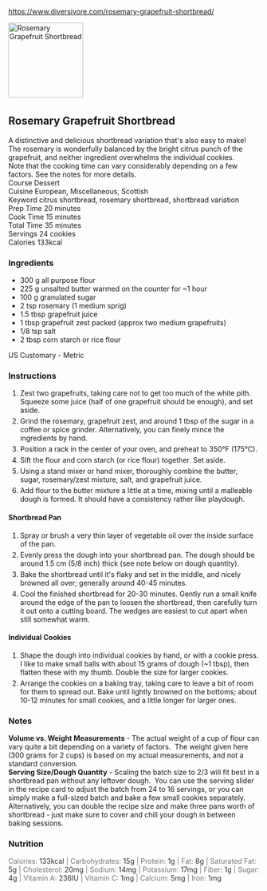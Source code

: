 https://www.diversivore.com/rosemary-grapefruit-shortbread/

<div class="wprm-container-float-left">
    <div class="wprm-recipe-image wprm-block-image-normal" style=""><img style="border-width: 0px;border-style: solid;border-color: #666666;" src="https://www.diversivore.com/wp-content/uploads/2020/12/Rosemary-Grapefruit-Shortbread-mobile-banner-150x150.jpg" class="attachment-150x150 size-150x150" alt="Rosemary Grapefruit Shortbread" loading="lazy" srcset="https://www.diversivore.com/wp-content/uploads/2020/12/Rosemary-Grapefruit-Shortbread-mobile-banner-150x150.jpg 150w, https://www.diversivore.com/wp-content/uploads/2020/12/Rosemary-Grapefruit-Shortbread-mobile-banner-300x300.jpg 300w, https://www.diversivore.com/wp-content/uploads/2020/12/Rosemary-Grapefruit-Shortbread-mobile-banner-500x500.jpg 500w, https://www.diversivore.com/wp-content/uploads/2020/12/Rosemary-Grapefruit-Shortbread-mobile-banner-100x100.jpg 100w, https://www.diversivore.com/wp-content/uploads/2020/12/Rosemary-Grapefruit-Shortbread-mobile-banner.jpg 600w" sizes="(max-width: 150px) 100vw, 150px" width="150" height="150"></div>
</div>


<div class="wprm-spacer" style="height: 5px"></div>
<h2 class="wprm-recipe-name wprm-block-text-bold">Rosemary Grapefruit Shortbread</h2>
<div class="wprm-recipe-summary wprm-block-text-normal"><span style="display: block;">A distinctive and delicious shortbread variation that's also easy to make!  The rosemary is wonderfully balanced by the bright citrus punch of the grapefruit, and neither ingredient overwhelms the individual cookies.</span><div class="wprm-spacer"></div><span style="display: block;">Note that the cooking time can vary considerably depending on a few factors.  See the notes for more details.</span></div>
<div class="wprm-spacer"></div>
<div class="wprm-recipe-meta-container wprm-recipe-tags-container wprm-recipe-details-container wprm-recipe-details-container-columns wprm-block-text-normal" style=""><div class="wprm-recipe-block-container wprm-recipe-block-container-columns wprm-block-text-normal wprm-recipe-tag-container wprm-recipe-course-container" style=""><span class="wprm-recipe-details-label wprm-block-text-bold wprm-recipe-tag-label wprm-recipe-course-label">Course </span><span class="wprm-recipe-course wprm-block-text-normal">Dessert</span></div><div class="wprm-recipe-block-container wprm-recipe-block-container-columns wprm-block-text-normal wprm-recipe-tag-container wprm-recipe-cuisine-container" style=""><span class="wprm-recipe-details-label wprm-block-text-bold wprm-recipe-tag-label wprm-recipe-cuisine-label">Cuisine </span><span class="wprm-recipe-cuisine wprm-block-text-normal">European, Miscellaneous, Scottish</span></div><div class="wprm-recipe-block-container wprm-recipe-block-container-columns wprm-block-text-normal wprm-recipe-tag-container wprm-recipe-keyword-container" style=""><span class="wprm-recipe-details-label wprm-block-text-bold wprm-recipe-tag-label wprm-recipe-keyword-label">Keyword </span><span class="wprm-recipe-keyword wprm-block-text-normal">citrus shortbread, rosemary shortbread, shortbread variation</span></div></div>
<div class="wprm-spacer"></div>
<div class="wprm-recipe-meta-container wprm-recipe-times-container wprm-recipe-details-container wprm-recipe-details-container-columns wprm-block-text-normal" style=""><div class="wprm-recipe-block-container wprm-recipe-block-container-columns wprm-block-text-normal wprm-recipe-time-container wprm-recipe-prep-time-container" style=""><span class="wprm-recipe-details-label wprm-block-text-bold wprm-recipe-time-label wprm-recipe-prep-time-label">Prep Time </span><span class="wprm-recipe-time wprm-block-text-normal"><span class="wprm-recipe-details wprm-recipe-details-minutes wprm-recipe-prep_time wprm-recipe-prep_time-minutes">20</span> <span class="wprm-recipe-details-unit wprm-recipe-details-minutes wprm-recipe-prep_time-unit wprm-recipe-prep_timeunit-minutes">minutes</span></span></div><div class="wprm-recipe-block-container wprm-recipe-block-container-columns wprm-block-text-normal wprm-recipe-time-container wprm-recipe-cook-time-container" style=""><span class="wprm-recipe-details-label wprm-block-text-bold wprm-recipe-time-label wprm-recipe-cook-time-label">Cook Time </span><span class="wprm-recipe-time wprm-block-text-normal"><span class="wprm-recipe-details wprm-recipe-details-minutes wprm-recipe-cook_time wprm-recipe-cook_time-minutes">15</span> <span class="wprm-recipe-details-unit wprm-recipe-details-minutes wprm-recipe-cook_time-unit wprm-recipe-cook_timeunit-minutes">minutes</span></span></div><div class="wprm-recipe-block-container wprm-recipe-block-container-columns wprm-block-text-normal wprm-recipe-time-container wprm-recipe-total-time-container" style=""><span class="wprm-recipe-details-label wprm-block-text-bold wprm-recipe-time-label wprm-recipe-total-time-label">Total Time </span><span class="wprm-recipe-time wprm-block-text-normal"><span class="wprm-recipe-details wprm-recipe-details-minutes wprm-recipe-total_time wprm-recipe-total_time-minutes">35</span> <span class="wprm-recipe-details-unit wprm-recipe-details-minutes wprm-recipe-total_time-unit wprm-recipe-total_timeunit-minutes">minutes</span></span></div></div>
<div class="wprm-spacer"></div>
<div class="wprm-recipe-block-container wprm-recipe-block-container-columns wprm-block-text-normal wprm-recipe-servings-container" style=""><span class="wprm-recipe-details-label wprm-block-text-bold wprm-recipe-servings-label">Servings </span><span class="wprm-recipe-servings-with-unit"><span class="wprm-recipe-servings wprm-recipe-details wprm-recipe-servings-3585 wprm-recipe-servings-adjustable-tooltip wprm-block-text-normal" data-recipe="3585" aria-label="Adjust recipe servings">24</span> <span class="wprm-recipe-servings-unit wprm-recipe-details-unit wprm-block-text-normal">cookies</span></span></div>
<div class="wprm-recipe-block-container wprm-recipe-block-container-columns wprm-block-text-normal wprm-recipe-nutrition-container wprm-recipe-calories-container" style=""><span class="wprm-recipe-details-label wprm-block-text-bold wprm-recipe-nutrition-label wprm-recipe-calories-label">Calories </span><span class="wprm-recipe-nutrition-with-unit"><span class="wprm-recipe-details wprm-recipe-nutrition wprm-recipe-calories wprm-block-text-normal">133</span><span class="wprm-recipe-details-unit wprm-recipe-nutrition-unit wprm-recipe-calories-unit wprm-block-text-normal">kcal</span></span></div>



<div class="wprm-recipe-ingredients-container wprm-block-text-normal"><h3 class="wprm-recipe-header wprm-recipe-ingredients-header wprm-block-text-bold wprm-align-left wprm-header-decoration-none" style="">Ingredients</h3><div class="wprm-recipe-ingredient-group"><ul class="wprm-recipe-ingredients"><li class="wprm-recipe-ingredient" style="list-style-type: disc;"><span class="wprm-recipe-ingredient-amount"><span class="wprm-adjustable">300</span></span> <span class="wprm-recipe-ingredient-unit">g</span> <span class="wprm-recipe-ingredient-name">all purpose flour</span></li><li class="wprm-recipe-ingredient" style="list-style-type: disc;"><span class="wprm-recipe-ingredient-amount"><span class="wprm-adjustable">225</span></span> <span class="wprm-recipe-ingredient-unit">g</span> <span class="wprm-recipe-ingredient-name">unsalted butter</span> <span class="wprm-recipe-ingredient-notes wprm-recipe-ingredient-notes-faded">warmed on the counter for ~1 hour</span></li><li class="wprm-recipe-ingredient" style="list-style-type: disc;"><span class="wprm-recipe-ingredient-amount"><span class="wprm-adjustable">100</span></span> <span class="wprm-recipe-ingredient-unit">g</span> <span class="wprm-recipe-ingredient-name">granulated sugar</span></li><li class="wprm-recipe-ingredient" style="list-style-type: disc;"><span class="wprm-recipe-ingredient-amount"><span class="wprm-adjustable">2</span></span> <span class="wprm-recipe-ingredient-unit">tsp</span> <span class="wprm-recipe-ingredient-name">rosemary</span> <span class="wprm-recipe-ingredient-notes wprm-recipe-ingredient-notes-faded">(1 medium sprig)</span></li><li class="wprm-recipe-ingredient" style="list-style-type: disc;"><span class="wprm-recipe-ingredient-amount"><span class="wprm-adjustable">1.5</span></span> <span class="wprm-recipe-ingredient-unit">tbsp</span> <span class="wprm-recipe-ingredient-name">grapefruit juice</span></li><li class="wprm-recipe-ingredient" style="list-style-type: disc;"><span class="wprm-recipe-ingredient-amount"><span class="wprm-adjustable">1</span></span> <span class="wprm-recipe-ingredient-unit">tbsp</span> <span class="wprm-recipe-ingredient-name">grapefruit zest</span> <span class="wprm-recipe-ingredient-notes wprm-recipe-ingredient-notes-faded">packed (approx two medium grapefruits)</span></li><li class="wprm-recipe-ingredient" style="list-style-type: disc;"><span class="wprm-recipe-ingredient-amount"><span class="wprm-adjustable">1/8</span></span> <span class="wprm-recipe-ingredient-unit">tsp</span> <span class="wprm-recipe-ingredient-name">salt</span></li><li class="wprm-recipe-ingredient" style="list-style-type: disc;"><span class="wprm-recipe-ingredient-amount"><span class="wprm-adjustable">2</span></span> <span class="wprm-recipe-ingredient-unit">tbsp</span> <span class="wprm-recipe-ingredient-name">corn starch</span> <span class="wprm-recipe-ingredient-notes wprm-recipe-ingredient-notes-faded">or rice flour</span></li></ul></div><div class="wprm-unit-conversion-container wprm-unit-conversion-container-links wprm-block-text-normal" style=""><span>US Customary</span> - <span>Metric</span></div></div>
<div class="wprm-recipe-instructions-container wprm-block-text-normal"><h3 class="wprm-recipe-header wprm-recipe-instructions-header wprm-block-text-bold wprm-align-left wprm-header-decoration-none" style="">Instructions</h3><div class="wprm-recipe-instruction-group"><ul class="wprm-recipe-instructions"><li id="wprm-recipe-3585-step-0-0" class="wprm-recipe-instruction" style="list-style-type: decimal;"><div class="wprm-recipe-instruction-text" style="margin-bottom: 5px"><span style="display: block;">Zest two grapefruits, taking care not to get too much of the white pith.  Squeeze some juice (half of one grapefruit should be enough), and set aside.</span></div></li><li id="wprm-recipe-3585-step-0-1" class="wprm-recipe-instruction" style="list-style-type: decimal;"><div class="wprm-recipe-instruction-text" style="margin-bottom: 5px"><span style="display: block;">Grind the rosemary, grapefruit zest, and around 1 tbsp of the sugar in a coffee or spice grinder.  Alternatively, you can finely mince the ingredients by hand.</span></div></li><li id="wprm-recipe-3585-step-0-2" class="wprm-recipe-instruction" style="list-style-type: decimal;"><div class="wprm-recipe-instruction-text" style="margin-bottom: 5px"><span style="display: block;">Position a rack in the center of your oven, and preheat to 350°F (175°C).</span></div></li><li id="wprm-recipe-3585-step-0-3" class="wprm-recipe-instruction" style="list-style-type: decimal;"><div class="wprm-recipe-instruction-text" style="margin-bottom: 5px"><span style="display: block;">Sift the flour and corn starch (or rice flour) together.  Set aside.</span></div></li><li id="wprm-recipe-3585-step-0-4" class="wprm-recipe-instruction" style="list-style-type: decimal;"><div class="wprm-recipe-instruction-text" style="margin-bottom: 5px"><span style="display: block;">Using a stand mixer or hand mixer, thoroughly combine the butter, sugar, rosemary/zest mixture, salt, and grapefruit juice.</span></div></li><li id="wprm-recipe-3585-step-0-5" class="wprm-recipe-instruction" style="list-style-type: decimal;"><div class="wprm-recipe-instruction-text" style="margin-bottom: 5px"><span style="display: block;">Add flour to the butter mixture a little at a time, mixing until a malleable dough is formed.  It should have a consistency rather like playdough.</span></div></li></ul></div><div class="wprm-recipe-instruction-group"><h4 class="wprm-recipe-group-name wprm-recipe-instruction-group-name wprm-block-text-bold">Shortbread Pan</h4><ul class="wprm-recipe-instructions"><li id="wprm-recipe-3585-step-1-0" class="wprm-recipe-instruction" style="list-style-type: decimal;"><div class="wprm-recipe-instruction-text" style="margin-bottom: 5px"><span style="display: block;">Spray or brush a very thin layer of vegetable oil over the inside surface of the pan.</span></div></li><li id="wprm-recipe-3585-step-1-1" class="wprm-recipe-instruction" style="list-style-type: decimal;"><div class="wprm-recipe-instruction-text" style="margin-bottom: 5px"><span style="display: block;">Evenly press the dough into your shortbread pan.  The dough should be around 1.5 cm (5/8 inch) thick (see note below on dough quantity).</span></div></li><li id="wprm-recipe-3585-step-1-2" class="wprm-recipe-instruction" style="list-style-type: decimal;"><div class="wprm-recipe-instruction-text" style="margin-bottom: 5px"><span style="display: block;">Bake the shortbread until it's flaky and set in the middle, and nicely browned all over; generally around 40-45 minutes.</span></div></li><li id="wprm-recipe-3585-step-1-3" class="wprm-recipe-instruction" style="list-style-type: decimal;"><div class="wprm-recipe-instruction-text" style="margin-bottom: 5px"><span style="display: block;">Cool the finished shortbread for 20-30 minutes.  Gently run a small knife around the edge of the pan to loosen the shortbread, then carefully turn it out onto a cutting board.  The wedges are easiest to cut apart when still somewhat warm.</span></div></li></ul></div><div class="wprm-recipe-instruction-group"><h4 class="wprm-recipe-group-name wprm-recipe-instruction-group-name wprm-block-text-bold">Individual Cookies</h4><ul class="wprm-recipe-instructions"><li id="wprm-recipe-3585-step-2-0" class="wprm-recipe-instruction" style="list-style-type: decimal;"><div class="wprm-recipe-instruction-text" style="margin-bottom: 5px"><span style="display: block;">Shape the dough into individual cookies by hand, or with a cookie press.  I like to make small balls with about 15 grams of dough (~1 tbsp), then flatten these with my thumb.  Double the size for larger cookies.</span></div></li><li id="wprm-recipe-3585-step-2-1" class="wprm-recipe-instruction" style="list-style-type: decimal;"><div class="wprm-recipe-instruction-text" style="margin-bottom: 5px"><span style="display: block;">Arrange the cookies on a baking tray, taking care to leave a bit of room for them to spread out. Bake until lightly browned on the bottoms; about 10-12 minutes for small cookies, and a little longer for larger ones.</span></div></li></ul></div></div>

<div class="wprm-recipe-notes-container wprm-block-text-normal"><h3 class="wprm-recipe-header wprm-recipe-notes-header wprm-block-text-bold wprm-align-left wprm-header-decoration-none" style="">Notes</h3><div class="wprm-recipe-notes"><span style="display: block;"><strong>Volume vs. Weight Measurements</strong> - The actual weight of a cup of flour can vary quite a bit depending on a variety of factors.&nbsp; The weight given here (300 grams for 2 cups) is based on my actual measurements, and not a standard conversion.</span><div class="wprm-spacer"></div>
<span style="display: block;"><strong>Serving Size/Dough Quantity</strong> - Scaling the batch size to 2/3 will fit best in a shortbread pan without any leftover dough.&nbsp; You can use the serving slider in the recipe card to adjust the batch from 24 to 16 servings, or you can simply make a full-sized batch and bake a few small cookies separately.&nbsp; Alternatively, you can double the recipe size and make three pans worth of shortbread - just make sure to cover and chill your dough in between baking sessions.</span></div></div>
<h3 class="wprm-recipe-header wprm-recipe-nutrition-header wprm-block-text-bold wprm-align-left wprm-header-decoration-none" style="">Nutrition</h3><div class="wprm-nutrition-label-container wprm-nutrition-label-container-simple wprm-block-text-normal" style="text-align: left;"><span class="wprm-nutrition-label-text-nutrition-container"><span class="wprm-nutrition-label-text-nutrition-label  wprm-block-text-normal" style="color: #777777">Calories: </span><span class="wprm-nutrition-label-text-nutrition-value" style="color: #333333">133</span><span class="wprm-nutrition-label-text-nutrition-unit" style="color: #333333">kcal</span></span><span style="color: #777777"> | </span><span class="wprm-nutrition-label-text-nutrition-container"><span class="wprm-nutrition-label-text-nutrition-label  wprm-block-text-normal" style="color: #777777">Carbohydrates: </span><span class="wprm-nutrition-label-text-nutrition-value" style="color: #333333">15</span><span class="wprm-nutrition-label-text-nutrition-unit" style="color: #333333">g</span></span><span style="color: #777777"> | </span><span class="wprm-nutrition-label-text-nutrition-container"><span class="wprm-nutrition-label-text-nutrition-label  wprm-block-text-normal" style="color: #777777">Protein: </span><span class="wprm-nutrition-label-text-nutrition-value" style="color: #333333">1</span><span class="wprm-nutrition-label-text-nutrition-unit" style="color: #333333">g</span></span><span style="color: #777777"> | </span><span class="wprm-nutrition-label-text-nutrition-container"><span class="wprm-nutrition-label-text-nutrition-label  wprm-block-text-normal" style="color: #777777">Fat: </span><span class="wprm-nutrition-label-text-nutrition-value" style="color: #333333">8</span><span class="wprm-nutrition-label-text-nutrition-unit" style="color: #333333">g</span></span><span style="color: #777777"> | </span><span class="wprm-nutrition-label-text-nutrition-container"><span class="wprm-nutrition-label-text-nutrition-label  wprm-block-text-normal" style="color: #777777">Saturated Fat: </span><span class="wprm-nutrition-label-text-nutrition-value" style="color: #333333">5</span><span class="wprm-nutrition-label-text-nutrition-unit" style="color: #333333">g</span></span><span style="color: #777777"> | </span><span class="wprm-nutrition-label-text-nutrition-container"><span class="wprm-nutrition-label-text-nutrition-label  wprm-block-text-normal" style="color: #777777">Cholesterol: </span><span class="wprm-nutrition-label-text-nutrition-value" style="color: #333333">20</span><span class="wprm-nutrition-label-text-nutrition-unit" style="color: #333333">mg</span></span><span style="color: #777777"> | </span><span class="wprm-nutrition-label-text-nutrition-container"><span class="wprm-nutrition-label-text-nutrition-label  wprm-block-text-normal" style="color: #777777">Sodium: </span><span class="wprm-nutrition-label-text-nutrition-value" style="color: #333333">14</span><span class="wprm-nutrition-label-text-nutrition-unit" style="color: #333333">mg</span></span><span style="color: #777777"> | </span><span class="wprm-nutrition-label-text-nutrition-container"><span class="wprm-nutrition-label-text-nutrition-label  wprm-block-text-normal" style="color: #777777">Potassium: </span><span class="wprm-nutrition-label-text-nutrition-value" style="color: #333333">17</span><span class="wprm-nutrition-label-text-nutrition-unit" style="color: #333333">mg</span></span><span style="color: #777777"> | </span><span class="wprm-nutrition-label-text-nutrition-container"><span class="wprm-nutrition-label-text-nutrition-label  wprm-block-text-normal" style="color: #777777">Fiber: </span><span class="wprm-nutrition-label-text-nutrition-value" style="color: #333333">1</span><span class="wprm-nutrition-label-text-nutrition-unit" style="color: #333333">g</span></span><span style="color: #777777"> | </span><span class="wprm-nutrition-label-text-nutrition-container"><span class="wprm-nutrition-label-text-nutrition-label  wprm-block-text-normal" style="color: #777777">Sugar: </span><span class="wprm-nutrition-label-text-nutrition-value" style="color: #333333">4</span><span class="wprm-nutrition-label-text-nutrition-unit" style="color: #333333">g</span></span><span style="color: #777777"> | </span><span class="wprm-nutrition-label-text-nutrition-container"><span class="wprm-nutrition-label-text-nutrition-label  wprm-block-text-normal" style="color: #777777">Vitamin A: </span><span class="wprm-nutrition-label-text-nutrition-value" style="color: #333333">236</span><span class="wprm-nutrition-label-text-nutrition-unit" style="color: #333333">IU</span></span><span style="color: #777777"> | </span><span class="wprm-nutrition-label-text-nutrition-container"><span class="wprm-nutrition-label-text-nutrition-label  wprm-block-text-normal" style="color: #777777">Vitamin C: </span><span class="wprm-nutrition-label-text-nutrition-value" style="color: #333333">1</span><span class="wprm-nutrition-label-text-nutrition-unit" style="color: #333333">mg</span></span><span style="color: #777777"> | </span><span class="wprm-nutrition-label-text-nutrition-container"><span class="wprm-nutrition-label-text-nutrition-label  wprm-block-text-normal" style="color: #777777">Calcium: </span><span class="wprm-nutrition-label-text-nutrition-value" style="color: #333333">5</span><span class="wprm-nutrition-label-text-nutrition-unit" style="color: #333333">mg</span></span><span style="color: #777777"> | </span><span class="wprm-nutrition-label-text-nutrition-container"><span class="wprm-nutrition-label-text-nutrition-label  wprm-block-text-normal" style="color: #777777">Iron: </span><span class="wprm-nutrition-label-text-nutrition-value" style="color: #333333">1</span><span class="wprm-nutrition-label-text-nutrition-unit" style="color: #333333">mg</span></span></div>

